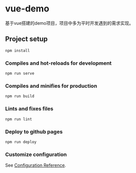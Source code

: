 # vue-demo
基于vue搭建的demo项目，项目中多为平时开发遇到的需求实现。
## Project setup
```
npm install
```

### Compiles and hot-reloads for development
```
npm run serve
```

### Compiles and minifies for production
```
npm run build
```

### Lints and fixes files
```
npm run lint
```

### Deploy to github pages
```
npm run deploy
```

### Customize configuration
See [Configuration Reference](https://cli.vuejs.org/config/).
